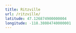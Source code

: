 ```yaml
---
title: Ritzville
url: /ritzville/
latitude: 47.126874900000004
longitude: -118.38084740000001
---
```

